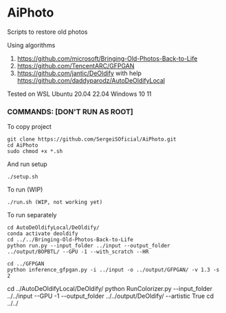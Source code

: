 # AiPhoto
Scripts to restore old photos

Using algorithms
1. https://github.com/microsoft/Bringing-Old-Photos-Back-to-Life
2. https://github.com/TencentARC/GFPGAN
3. https://github.com/jantic/DeOldify with help https://github.com/daddyparodz/AutoDeOldifyLocal

Tested on WSL Ubuntu 20.04 22.04
Windows 10 11

### COMMANDS: [DON'T RUN AS ROOT]
To copy project

```
git clone https://github.com/SergeiSOficial/AiPhoto.git
cd AiPhoto
sudo chmod +x *.sh
```

And run setup
```
./setup.sh
```

To run (WIP)

```
./run.sh (WIP, not working yet)
```

To run separately
```
cd AutoDeOldifyLocal/DeOldify/
conda activate deoldify 
cd ../../Bringing-Old-Photos-Back-to-Life 
python run.py --input_folder ../input --output_folder ../output/BOPBTL/ --GPU -1 --with_scratch --HR 
```
```
cd ../GFPGAN
python inference_gfpgan.py -i ../input -o ../output/GFPGAN/ -v 1.3 -s 2

```
cd ../AutoDeOldifyLocal/DeOldify/
python RunColorizer.py --input_folder ../../input --GPU -1 --output_folder ../../output/DeOldify/ --artistic True
cd ../../
```
